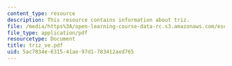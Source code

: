 ```yaml
---
content_type: resource
description: This resource contains information about triz.
file: /media/https%3A/open-learning-course-data-rc.s3.amazonaws.com/esd-34-system-architecture-january-iap-2007/5ac7834e631541ae97d1783412aed765_triz_ve.pdf
file_type: application/pdf
resourcetype: Document
title: triz_ve.pdf
uid: 5ac7834e-6315-41ae-97d1-783412aed765
---
```

